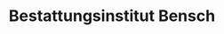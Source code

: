 ---
title: "Bestattungsinstitut Bensch"
url: /potsdam/bestattungsinstitut-bensch/
shop: Bestattungen
---